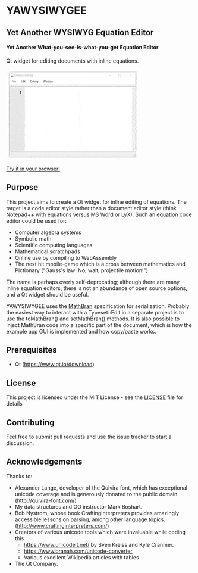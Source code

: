 # YAWYSIWYGEE
## Yet Another WYSIWYG Equation Editor
#### Yet Another What-you-see-is-what-you-get Equation Editor

Qt widget for editing documents with inline equations.

![alt text](demo.gif?raw=true "YAWYSIWGEE")

[Try it in your browser!](https://johndtill.github.io/YAWYSIWYGEE_WASM/)

## Purpose

This project aims to create a Qt widget for inline editing of equations. The target is a code editor style rather than a document editor style (think Notepad++ with equations versus MS Word or LyX). Such an equation code editor could be used for:

* Computer algebra systems
* Symbolic math
* Scientific computing languages
* Mathematical scratchpads
* Online use by compiling to WebAssembly
* The next hit mobile-game which is a cross between mathematics and Pictionary ("Gauss's law! No, wait, projectile motion!")

The name is perhaps overly self-deprecating; although there are many inline equation editors, there is not an abundance of open source options, and a Qt widget should be useful.

YAWYSIWYGEE uses the [MathBran](https://github.com/JohnDTill/MathBran) specification for serialization. Probably the easiest way to interact with a Typeset::Edit in a separate project is to use the toMathBran() and setMathBran() methods. It is also possible to inject MathBran code into a specific part of the document, which is how the example app GUI is implemented and how copy/paste works.

## Prerequisites

* Qt (https://www.qt.io/download)

## License

This project is licensed under the MIT License - see the [LICENSE](LICENSE) file for details

## Contributing

Feel free to submit pull requests and use the issue tracker to start a discussion.

## Acknowledgements

Thanks to:
* Alexander Lange, developer of the Quivira font, which has exceptional unicode coverage and is generously donated to the public domain. (http://quivira-font.com/)
* My data structures and OO instructor Mark Boshart.
* Bob Nystrom, whose book CraftingInterpreters provides amazingly accessible lessons on parsing, among other language topics. (http://www.craftinginterpreters.com/)
* Creators of various unicode tools which were invaluable while coding this
  * https://www.unicodeit.net/ by Sven Kreiss and Kyle Cranmer.
  * https://www.branah.com/unicode-converter
  * Various excellent Wikipedia articles with tables
* The Qt Company.
